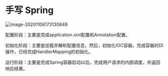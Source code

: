 # 手写 Spring

![image-20201106173130849](https://cdn.jsdelivr.net/gh/Jstarfish/picBed/img/20201106173132.png)

配置阶段：主要是完成application.xml配置和Annotation配置。

初始化阶段：主要是加载并解析配置信息，然后，初始化IOC容器，完成容器的DI操作，已经完成HandlerMapping的初始化。

运行阶段：主要是完成Spring容器启动以后，完成用户请求的内部调度，并返回响应结果。